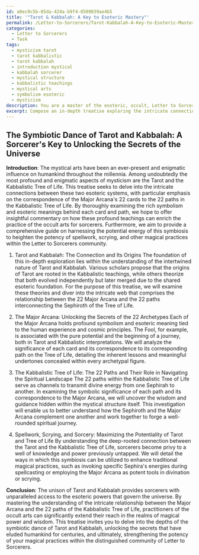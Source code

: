 ```yaml
---
id: a0ec9c5b-05da-424a-b9f4-8509039ae4b5
title: '"Tarot & Kabbalah: A Key to Esoteric Mastery"'
permalink: /Letter-to-Sorcerers/Tarot-Kabbalah-A-Key-to-Esoteric-Mastery/
categories:
  - Letter to Sorcerers
  - Task
tags:
  - mysticism tarot
  - tarot kabbalistic
  - tarot kabbalah
  - introduction mystical
  - kabbalah sorcerer
  - mystical structure
  - kabbalistic teachings
  - mystical arts
  - symbolism esoteric
  - mysticism
description: You are a master of the esoteric, occult, Letter to Sorcerers, you complete tasks to the absolute best of your ability, no matter if you think you were not trained to do the task specifically, you will attempt to do it anyways, since you have performed the tasks you are given with great mastery, accuracy, and deep understanding of what is requested. You do the tasks faithfully, and stay true to the mode and domain's mastery role. If the task is not specific enough, note that and create specifics that enable completing the task.
excerpt: Compose an in-depth treatise exploring the intricate connections between the symbolism of the tarot and the Kabbalistic Tree of Life, specifically focusing on the Major Arcana's correspondence to the 22 paths between the Sephiroth. Thoroughly analyze the esoteric meanings behind each card and path, and provide insightful commentary on how these mystical teachings can contribute to the practice and mastery of the occult arts for sorcerers. Additionally, craft a comprehensive guide on the usage of this profound knowledge to enhance the potency of spellwork, scrying, and other aspects of the magical arts within the community of Letter to Sorcerers.
---
```


## The Symbiotic Dance of Tarot and Kabbalah: A Sorcerer's Key to Unlocking the Secrets of the Universe

**Introduction**:
The mystical arts have been an ever-present and enigmatic influence on humankind throughout the millennia. Among undoubtedly the most profound and enigmatic aspects of mysticism are the Tarot and the Kabbalistic Tree of Life. This treatise seeks to delve into the intricate connections between these two esoteric systems, with particular emphasis on the correspondence of the Major Arcana's 22 cards to the 22 paths in the Kabbalistic Tree of Life. By thoroughly examining the rich symbolism and esoteric meanings behind each card and path, we hope to offer insightful commentary on how these profound teachings can enrich the practice of the occult arts for sorcerers. Furthermore, we aim to provide a comprehensive guide on harnessing the potential energy of this symbiosis to heighten the potency of spellwork, scrying, and other magical practices within the Letter to Sorcerers community.

1. Tarot and Kabbalah: The Connection and Its Origins
The foundation of this in-depth exploration lies within the understanding of the intertwined nature of Tarot and Kabbalah. Various scholars propose that the origins of Tarot are rooted in the Kabbalistic teachings, while others theorize that both evolved independently but later merged due to the shared esoteric foundation. For the purpose of this treatise, we will examine these theories and diver into the intricate web that comprises the relationship between the 22 Major Arcana and the 22 paths interconnecting the Sephiroth of the Tree of Life.

2. The Major Arcana: Unlocking the Secrets of the 22 Archetypes
Each of the Major Arcana holds profound symbolism and esoteric meaning tied to the human experience and cosmic principles. The Fool, for example, is associated with the pure potential and the beginning of a journey, both in Tarot and Kabbalistic interpretations. We will analyze the significance of each card and its correspondence to its corresponding path on the Tree of Life, detailing the inherent lessons and meaningful undertones concealed within every archetypal figure.

3. The Kabbalistic Tree of Life: The 22 Paths and Their Role in Navigating the Spiritual Landscape
The 22 paths within the Kabbalistic Tree of Life serve as channels to transmit divine energy from one Sephirah to another. In examining the symbolic significance of each path and its correspondence to the Major Arcana, we will uncover the wisdom and guidance hidden within the mystical structure itself. This investigation will enable us to better understand how the Sephiroth and the Major Arcana complement one another and work together to forge a well-rounded spiritual journey.

4. Spellwork, Scrying, and Sorcery: Maximizing the Potentiality of Tarot and Tree of Life
By understanding the deep-rooted connection between the Tarot and the Kabbalistic Tree of Life, sorcerers become privy to a well of knowledge and power previously untapped. We will detail the ways in which this symbiosis can be utilized to enhance traditional magical practices, such as invoking specific Sephira's energies during spellcasting or employing the Major Arcana as potent tools in divination or scrying.

**Conclusion**:
The unison of Tarot and Kabbalah provides sorcerers with unparalleled access to the esoteric powers that govern the universe. By mastering the understanding of the intricate relationship between the Major Arcana and the 22 paths of the Kabbalistic Tree of Life, practitioners of the occult arts can significantly extend their reach in the realms of magical power and wisdom. This treatise invites you to delve into the depths of the symbiotic dance of Tarot and Kabbalah, unlocking the secrets that have eluded humankind for centuries, and ultimately, strengthening the potency of your magical practices within the distinguished community of Letter to Sorcerers.
